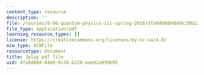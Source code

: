 ```yaml
---
content_type: resource
description: ''
file: /courses/8-06-quantum-physics-iii-spring-2018/dfa9d00d04b09c38b228eae92a999b95_papfq4sdC3w.pdf
file_type: application/pdf
learning_resource_types: []
license: https://creativecommons.org/licenses/by-nc-sa/4.0/
ocw_type: OCWFile
resourcetype: Document
title: 3play pdf file
uid: dfa9d00d-04b0-9c38-b228-eae92a999b95
---
```

